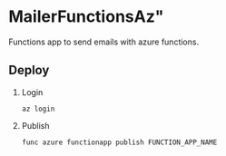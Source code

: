 # MailerFunctionsAz"

Functions app to send emails with azure functions.

## Deploy
    
1.  Login

    ```
    az login
    ```

2.  Publish

    ```
    func azure functionapp publish FUNCTION_APP_NAME
    ```



